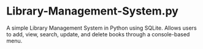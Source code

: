 # Library-Management-System.py
A simple Library Management System in Python using SQLite. Allows users to add, view, search, update, and delete books through a console-based menu.
